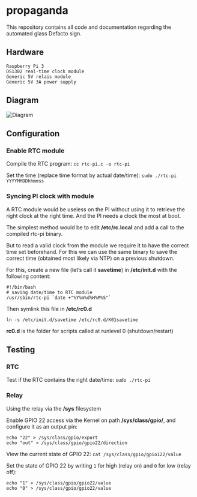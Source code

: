 # propaganda

This repository contains all code and documentation regarding the automated glass Defacto sign.

## Hardware

```
Raspberry Pi 3
DS1302 real-time clock module
Generic 5V relais module
Generic 5V 3A power supply
```

## Diagram
![Diagram](diagram.png)

## Configuration
### Enable RTC module
 
Compile the RTC program:
`cc rtc-pi.c -o rtc-pi`

Set the time (replace time format by actual date/time):
`sudo ./rtc-pi YYYYMMDDhhmmss`

### Syncing PI clock with module
A RTC module would be useless on the PI without using it to retrieve the right clock at the right time. And the PI needs a clock the most at boot.

The simplest method would be to edit **/etc/rc.local** and add a call to the compiled rtc-pi binary.

But to read a valid clock from the module we require it to have the correct time set beforehand. For this we can use the same binary to save the correct time (obtained most likely via NTP) on a previous shutdown.

For this, create a new file (let’s call it **savetime**) in **/etc/init.d** with the following content:

```
#!/bin/bash
# saving date/time to RTC module
/usr/sbin/rtc-pi `date +"%Y%m%d%H%M%S"`
```

Then symlink this file in **/etc/rc0.d**

`ln -s /etc/init.d/savetime /etc/rc0.d/K01savetime`

**rc0.d** is the folder for scripts called at runlevel 0 (shutdown/restart)


## Testing

### RTC
Test if the RTC contains the right date/time:
`sudo ./rtc-pi`

### Relay
Using the relay via the **/sys** filesystem

Enable GPIO 22 access via the Kernel on path **/sys/class/gpio/**, and configure it as an output pin:
```
echo "22" > /sys/class/gpio/export
echo "out" > /sys/class/gpio/gpio22/direction
```

View the current state of GPIO 22:
`cat /sys/class/gpio/gpio122/value`

Set the state of GPIO 22 by writing `1` for high (relay on) and `0` for low (relay off):
```
echo "1" > /sys/class/gpio/gpio22/value
echo "0" > /sys/class/gpio/gpio22/value
```
